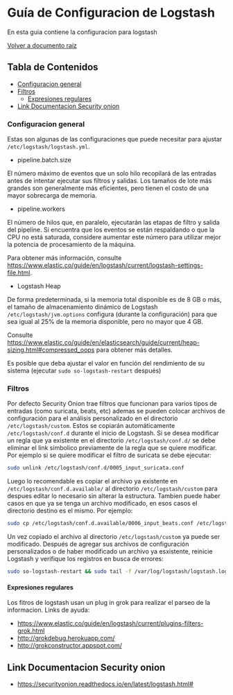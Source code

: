 # Guía de Configuracion de Logstash

En esta guia contiene la configuracion para logstash

[Volver a documento raíz](https://gitlab.unc.edu.ar/csirt/csirt-docs/tree/master#csirt-docs)

## Tabla de Contenidos
  * [Configuracion general](#configuracion-general)
  * [Filtros](#filtros)
    - [Expresiones regulares](#expresiones-regulares)
  * [Link Documentacion Security onion](#link-documentacion-security-onion)

### Configuracion general
Estas son algunas de las configuraciones que puede necesitar para ajustar `/etc/logstash/logstash.yml`.

* pipeline.batch.size

El número máximo de eventos que un solo hilo recopilará de las entradas antes de intentar ejecutar sus filtros y salidas. Los tamaños de lote más grandes son generalmente más eficientes, pero tienen el costo de una mayor sobrecarga de memoria.

* pipeline.workers

El número de hilos que, en paralelo, ejecutarán las etapas de filtro y salida del pipeline. Si encuentra que los eventos se están respaldando o que la CPU no está saturada, considere aumentar este número para utilizar mejor la potencia de procesamiento de la máquina.

Para obtener más información, consulte https://www.elastic.co/guide/en/logstash/current/logstash-settings-file.html.

* Logstash Heap

De forma predeterminada, si la memoria total disponible es de 8 GB o más, el tamaño de almacenamiento dinámico de Logstash `/etc/logstash/jvm.options` configura (durante la configuración) para que sea igual al 25% de la memoria disponible, pero no mayor que 4 GB.

Consulte https://www.elastic.co/guide/en/elasticsearch/guide/current/heap-sizing.html#compressed_oops para obtener más detalles.

Es posible que deba ajustar el valor en función del rendimiento de su sistema (ejecutar `sudo so-logstash-restart` después)

### Filtros
Por defecto Security Onion trae filtros que funcionan para varios tipos de entradas (como suricata, beats, etc) ademas se pueden colocar archivos de configuración para el análisis personalizado en el directorio `/etc/logstash/custom`. Estos se copiarán automáticamente `/etc/logstash/conf.d` durante el inicio de Logstash.
Si se desea modificar un regla que ya existente en el directorio `/etc/logstash/conf.d/` se debe eliminar el link simbolico previamente de la regla que se quiere modificar. Por ejemplo si se quiere modificar el filtro de suricata se debe ejecutar:
```bash
sudo unlink /etc/logstash/conf.d/0005_input_suricata.conf 
```
Luego lo recomendable es copiar el archivo ya existente en `/etc/logstash/conf.d.available/` al directorio `/etc/logstash/custom` para despues editar lo necesario sin alterar la estructura. Tambien puede haber casos en que ya se tenga un archivo modificado, en esos casos el directorio destino es el mismo. Por ejemplo:
```bash
sudo cp /etc/logstash/conf.d.available/0006_input_beats.conf /etc/logstash/custom/0006_input_beats_custom.conf
```
Un vez copiado el archivo al directorio `/etc/logstash/custom` ya puede ser modificado.
Después de agregar sus archivos de configuración personalizados o de haber modificado un archivo ya esxistente, reinicie Logstash y verifique los registros en busca de errores:

```bash
sudo so-logstash-restart && sudo tail -f /var/log/logstash/logstash.log
```

#### Expresiones regulares
Los fitros de logstash usan un plug in grok para realizar el parseo de la informacion. Links de ayuda:
* https://www.elastic.co/guide/en/logstash/current/plugins-filters-grok.html
* http://grokdebug.herokuapp.com/
* http://grokconstructor.appspot.com/

## Link Documentacion Security onion
* https://securityonion.readthedocs.io/en/latest/logstash.html#
